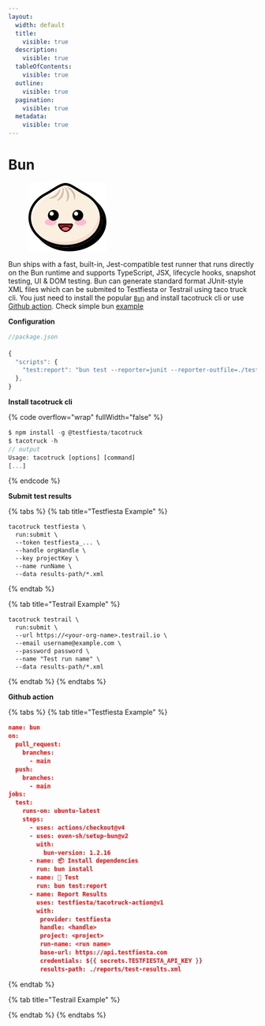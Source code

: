 ```yaml
---
layout:
  width: default
  title:
    visible: true
  description:
    visible: true
  tableOfContents:
    visible: true
  outline:
    visible: true
  pagination:
    visible: true
  metadata:
    visible: true
---
```


# Bun

<figure><img src="../../../.gitbook/assets/bun.svg" alt=""><figcaption></figcaption></figure>

Bun ships with a fast, built-in, Jest-compatible test runner that runs directly on the Bun runtime and supports TypeScript, JSX, lifecycle hooks, snapshot testing, UI & DOM testing. Bun can generate standard format JUnit-style XML files which can be  submited  to Testfiesta or Testrail using taco truck cli. You just need to install the popular [`Bun`](https://bun.sh/docs)  and install tacotruck  cli or use [Github action](https://github.com/testfiesta/tacotruck-action).  Check simple bun  [example](https://github.com/testfiesta/tacotruck-examples/tree/main/demo-bun-tf) &#x20;

**Configuration**

```javascript
//package.json

{
  "scripts": {
    "test:report": "bun test --reporter=junit --reporter-outfile=./test-results.xml"
  },
}
```

**Install tacotruck cli** &#x20;

{% code overflow="wrap" fullWidth="false" %}
```javascript
$ npm install -g @testfiesta/tacotruck
$ tacotruck -h
// output
Usage: tacotruck [options] [command]
[...]
```
{% endcode %}

**Submit test results**

{% tabs %}
{% tab title="Testfiesta Example" %}
```
tacotruck testfiesta \
  run:submit \
  --token testfiesta_... \
  --handle orgHandle \
  --key projectKey \
  --name runName \
  --data results-path/*.xml
```
{% endtab %}

{% tab title="Testrail Example" %}
```
tacotruck testrail \
  run:submit \
  --url https://<your-org-name>.testrail.io \
  --email username@example.com \
  --password password \
  --name "Test run name" \
  --data results-path/*.xml
```
{% endtab %}
{% endtabs %}

**Github action**

{% tabs %}
{% tab title="Testfiesta Example" %}
```json
name: bun
on:
  pull_request:
    branches:
      - main
  push:
    branches:
      - main
jobs:
  test:
    runs-on: ubuntu-latest
    steps:
      - uses: actions/checkout@v4
      - uses: oven-sh/setup-bun@v2
        with:
          bun-version: 1.2.16
      - name: 📦 Install dependencies
        run: bun install
      - name: 🧪 Test
        run: bun test:report
      - name: Report Results
        uses: testfiesta/tacotruck-action@v1
        with:
         provider: testfiesta
         handle: <handle>
         project: <project>
         run-name: <run name>
         base-url: https://api.testfiesta.com
         credentials: ${{ secrets.TESTFIESTA_API_KEY }}
         results-path: ./reports/test-results.xml
```
{% endtab %}

{% tab title="Testrail Example" %}

{% endtab %}
{% endtabs %}
